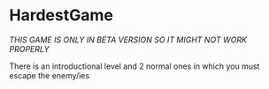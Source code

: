 # HardestGame
*THIS GAME IS ONLY IN BETA VERSION SO IT MIGHT NOT WORK PROPERLY*

There is an introductional level and 2 normal ones in which you must escape the enemy/ies
